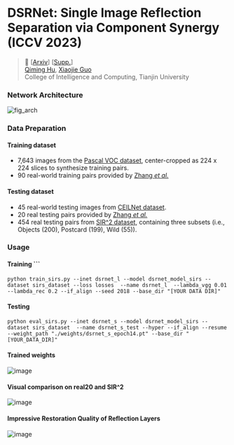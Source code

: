 # DSRNet: Single Image Reflection Separation via Component Synergy (ICCV 2023)

> :book: [[Arxiv](https://arxiv.org/abs/2308.10027)] [[Supp.](https://github.com/mingcv/DSRNet/files/12387445/full_arxiv_version_supp.pdf)] <br>
> [Qiming Hu](https://scholar.google.com.hk/citations?user=4zasPbwAAAAJ), [Xiaojie Guo](https://sites.google.com/view/xjguo/homepage) <br>
> College of Intelligence and Computing, Tianjin University<br>


### Network Architecture
![fig_arch](https://github.com/mingcv/DSRNet/assets/31566437/2a4bb4be-9d03-40eb-b585-f2d5f8a44f42)

### Data Preparation

#### Training dataset
* 7,643 images from the
  [Pascal VOC dataset](http://host.robots.ox.ac.uk/pascal/VOC/), center-cropped as 224 x 224 slices to synthesize training pairs.
* 90 real-world training pairs provided by [Zhang *et al.*](https://github.com/ceciliavision/perceptual-reflection-removal)

#### Testing dataset
* 45 real-world testing images from [CEILNet dataset](https://github.com/fqnchina/CEILNet).
* 20 real testing pairs provided by [Zhang *et al.*](https://github.com/ceciliavision/perceptual-reflection-removal)
* 454 real testing pairs from [SIR^2 dataset](https://sir2data.github.io/), containing three subsets (i.e., Objects (200), Postcard (199), Wild (55)). 

### Usage

#### Training ```
```python train_sirs.py --inet dsrnet_l --model dsrnet_model_sirs --dataset sirs_dataset --loss losses  --name dsrnet_l  --lambda_vgg 0.01 --lambda_rec 0.2 --if_align --seed 2018 --base_dir "[YOUR DATA DIR]"```
#### Testing 
```python eval_sirs.py --inet dsrnet_s --model dsrnet_model_sirs --dataset sirs_dataset  --name dsrnet_s_test --hyper --if_align --resume --weight_path "./weights/dsrnet_s_epoch14.pt" --base_dir "[YOUR_DATA_DIR]"```

#### Trained weights

![image](https://github.com/mingcv/DSRNet/assets/31566437/63e9325a-f613-40db-a8e1-9a7ee172dc68)


#### Visual comparison on real20 and SIR^2
![image](https://github.com/mingcv/DSRNet/assets/31566437/0d32ee2b-4c9e-46ad-834b-6b08fc6aadd5)


#### Impressive Restoration Quality of Reflection Layers
![image](https://github.com/mingcv/DSRNet/assets/31566437/e75e2abb-c413-4250-acd1-3f10e9d887b1)


